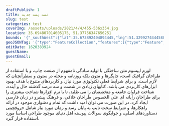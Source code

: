 ```yaml
--- 
draftPublish: 1 
title: تست پست جدید 
slug: test 
categories: test 
coverImg: /assets/uploads/2021/4/4/455-536x354.jpg 
location: 35.694807014605175, 51.37756347656251 
bounds: '{"_southWest":{"lat":35.673892404894445,"lng":51.329927444458015},"_northEast":{"lat":35.71571614090516,"lng":51.425199508667}}' 
geoJSONTag: '{"type":"FeatureCollection","features":[{"type":"Feature","properties":{},"geometry":{"type":"Polygon","coordinates":[[[51.376534,35.695696],[51.376662,35.693901],[51.378556,35.694129],[51.37847,35.694913],[51.376534,35.695696]]]}}]}' 
editDate: 1620383924 
guestName:  
guestEmail:  
---
```

لورم ایپسوم متن ساختگی با تولید سادگی نامفهوم از صنعت چاپ، و با استفاده از طراحان گرافیک است، چاپگرها و متون بلکه روزنامه و مجله در ستون و سطرآنچنان که لازم است، و برای شرایط فعلی تکنولوژی مورد نیاز، و کاربردهای متنوع با هدف بهبود ابزارهای کاربردی می باشد، کتابهای زیادی در شصت و سه درصد گذشته حال و آینده، شناخت فراوان جامعه و متخصصان را می طلبد، تا با نرم افزارها شناخت بیشتری را برای طراحان رایانه ای علی الخصوص طراحان خلاقی، و فرهنگ پیشرو در زبان فارسی ایجاد کرد، در این صورت می توان امید داشت که تمام و دشواری موجود در ارائه راهکارها، و شرایط سخت تایپ به پایان رسد و زمان مورد نیاز شامل حروفچینی دستاوردهای اصلی، و جوابگوی سوالات پیوسته اهل دنیای موجود طراحی اساسا مورد استفاده قرار گیرد.